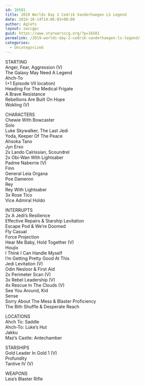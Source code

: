 ```yaml
---
id: 16581
title: 2019 Worlds Day 2 Cedrik Vanderhaegen LS Legend
date: 2019-10-14T14:06:03+00:00
author: Aglets
layout: swccgpc
guid: https://www.starwarsccg.org/?p=16581
permalink: /2019-worlds-day-2-cedrik-vanderhaegen-ls-legend/
categories:
  - Uncategorized
---
```

STARTING  
Anger, Fear, Aggression (V)  
The Galaxy May Need A Legend  
Ahch-To  
(+1 Episode VII location)  
Heading For The Medical Frigate  
A Brave Resistance  
Rebellions Are Built On Hope  
Wokling (V)

CHARACTERS  
Chewie With Bowcaster  
Solo  
Luke Skywalker, The Last Jedi  
Yoda, Keeper Of The Peace  
Ahsoka Tano  
Jyn Erso  
2x Lando Calrissian, Scoundrel  
2x Obi-Wan With Lightsaber  
Padme Naberrie (V)  
Finn  
General Leia Organa  
Poe Dameron  
Rey  
Rey With Lightsaber  
3x Rose Tico  
Vice Admiral Holdo

INTERRUPTS  
2x A Jedi’s Resilience  
Effective Repairs & Starship Levitation  
Escape Pod & We’re Doomed  
Fly Casual  
Force Projection  
Hear Me Baby, Hold Together (V)  
Houjix  
I Think I Can Handle Myself  
I’m Getting Pretty Good At This  
Jedi Levitation (V)  
Odin Nesloor & First Aid  
2x Perimeter Scan (V)  
3x Rebel Leadership (V)  
4x Rescue In The Clouds (V)  
See You Around, Kid  
Sense  
Sorry About The Mess & Blaster Proficiency  
The Bith Shuffle & Desperate Reach

LOCATIONS  
Ahch To: Saddle  
Ahch-To: Luke’s Hut  
Jakku  
Maz’s Castle: Antechamber

STARSHIPS  
Gold Leader In Gold 1 (V)  
Profundity  
Tantive IV (V)

WEAPONS  
Leia’s Blaster Rifle